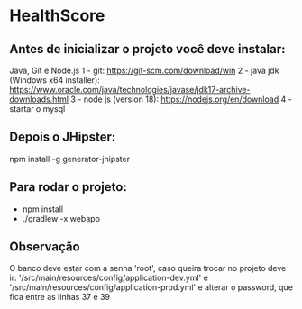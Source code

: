 # HealthScore
## Antes de inicializar o projeto você deve instalar:
  Java, Git e Node.js
  1 - git: https://git-scm.com/download/win
  2 - java jdk (Windows x64 installer): https://www.oracle.com/java/technologies/javase/jdk17-archive-downloads.html
  3 - node js (version 18): https://nodejs.org/en/download
  4 - startar o mysql

## Depois o JHipster:
  npm install -g generator-jhipster

## Para rodar o projeto:
  - npm install
  - ./gradlew -x webapp

## Observação
  O banco deve estar com a senha 'root', caso queira trocar no projeto deve ir:
  '/src/main/resources/config/application-dev.yml' e '/src/main/resources/config/application-prod.yml'
  e alterar o password, que fica entre as linhas 37 e 39
  
